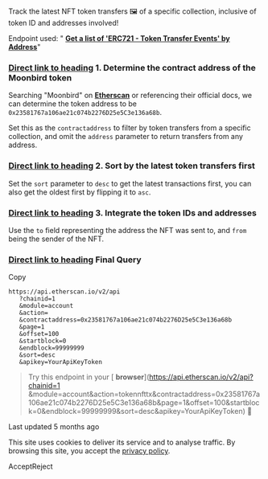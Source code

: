 Track the latest NFT token transfers 🖼️ of a specific collection, inclusive of token ID and addresses involved!

Endpoint used: " [**Get a list of 'ERC721 - Token Transfer Events' by Address**](https://docs.etherscan.io/api-endpoints/accounts#get-a-list-of-erc721-token-transfer-events-by-address)"

### [Direct link to heading](https://docs.etherscan.io/etherscan-v2/recipes/get-the-latest-moonbird-nft-transfers\#id-1.-determine-the-contract-address-of-the-moonbird-token)    1\. Determine the contract address of the Moonbird token

Searching "Moonbird" on [**Etherscan**](https://etherscan.io/token/0x23581767a106ae21c074b2276D25e5C3e136a68b) or referencing their official docs, we can determine the token address to be `0x23581767a106ae21c074b2276D25e5C3e136a68b`.

Set this as the `contractaddress` to filter by token transfers from a specific collection, and omit the `address` parameter to return transfers from any address.

### [Direct link to heading](https://docs.etherscan.io/etherscan-v2/recipes/get-the-latest-moonbird-nft-transfers\#id-2.-sort-by-the-latest-token-transfers-first)    2\. Sort by the latest token transfers first

Set the `sort` parameter to `desc` to get the latest transactions first, you can also get the oldest first by flipping it to `asc`.

### [Direct link to heading](https://docs.etherscan.io/etherscan-v2/recipes/get-the-latest-moonbird-nft-transfers\#id-3.-integrate-the-token-ids-and-addresses)    3\. Integrate the token IDs and addresses

Use the `to` field representing the address the NFT was sent to, and `from` being the sender of the NFT.

### [Direct link to heading](https://docs.etherscan.io/etherscan-v2/recipes/get-the-latest-moonbird-nft-transfers\#final-query)    Final Query

Copy

```min-w-full inline-grid grid-cols-[auto_1fr] p-2 [count-reset:line]
https://api.etherscan.io/v2/api
   ?chainid=1
   &module=account
   &action=
   &contractaddress=0x23581767a106ae21c074b2276D25e5C3e136a68b
   &page=1
   &offset=100
   &startblock=0
   &endblock=99999999
   &sort=desc
   &apikey=YourApiKeyToken
```

> Try this endpoint in your \[ **browser**\](https://api.etherscan.io/v2/api?chainid=1 &module=account&action=tokennfttx&contractaddress=0x23581767a106ae21c074b2276D25e5C3e136a68b&page=1&offset=100&startblock=0&endblock=99999999&sort=desc&apikey=YourApiKeyToken) 🔗

Last updated 5 months ago

This site uses cookies to deliver its service and to analyse traffic. By browsing this site, you accept the [privacy policy](https://policies.gitbook.com/privacy/cookies).

AcceptReject